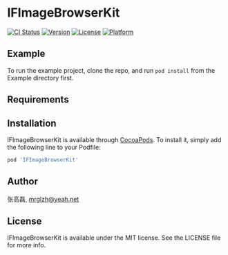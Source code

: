 # IFImageBrowserKit

[![CI Status](https://img.shields.io/travis/张高磊/IFImageBrowserKit.svg?style=flat)](https://travis-ci.org/张高磊/IFImageBrowserKit)
[![Version](https://img.shields.io/cocoapods/v/IFImageBrowserKit.svg?style=flat)](https://cocoapods.org/pods/IFImageBrowserKit)
[![License](https://img.shields.io/cocoapods/l/IFImageBrowserKit.svg?style=flat)](https://cocoapods.org/pods/IFImageBrowserKit)
[![Platform](https://img.shields.io/cocoapods/p/IFImageBrowserKit.svg?style=flat)](https://cocoapods.org/pods/IFImageBrowserKit)

## Example

To run the example project, clone the repo, and run `pod install` from the Example directory first.

## Requirements

## Installation

IFImageBrowserKit is available through [CocoaPods](https://cocoapods.org). To install
it, simply add the following line to your Podfile:

```ruby
pod 'IFImageBrowserKit'
```

## Author

张高磊, mrglzh@yeah.net

## License

IFImageBrowserKit is available under the MIT license. See the LICENSE file for more info.
